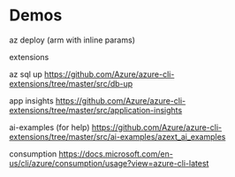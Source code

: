 # Demos

az deploy (arm with inline params)

extensions

az sql up
https://github.com/Azure/azure-cli-extensions/tree/master/src/db-up


app insights
https://github.com/Azure/azure-cli-extensions/tree/master/src/application-insights

ai-examples (for help)
https://github.com/Azure/azure-cli-extensions/tree/master/src/ai-examples/azext_ai_examples

consumption
https://docs.microsoft.com/en-us/cli/azure/consumption/usage?view=azure-cli-latest